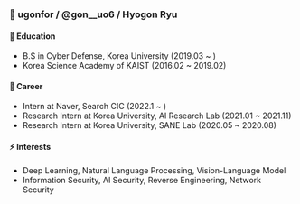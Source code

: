 ### 👋 ugonfor / @gon__uo6 / Hyogon Ryu

#### 🔭 Education
- B.S in Cyber Defense, Korea University  (2019.03 ~ )
- Korea Science Academy of KAIST     (2016.02 ~ 2019.02)
  
#### 👯 Career
- Intern at Naver, Search CIC (2022.1 ~ )
- Research Intern at Korea University, AI Research Lab  (2021.01 ~ 2021.11)
- Research Intern at Korea University, SANE Lab (2020.05 ~ 2020.08)

#### ⚡ Interests
- Deep Learning, Natural Language Processing, Vision-Language Model
- Information Security, AI Security, Reverse Engineering, Network Security



<!--
**ugonfor/ugonfor** is a ✨ _special_ ✨ repository because its `README.md` (this file) appears on your GitHub profile.

Here are some ideas to get you started:

- 🔭 I’m currently working on ...
- 🌱 I’m currently learning ...
- 👯 I’m looking to collaborate on ...
- 🤔 I’m looking for help with ...
- 💬 Ask me about ...
- 📫 How to reach me: ...
- 😄 Pronouns: ...
- ⚡ Fun fact: ...
-->

